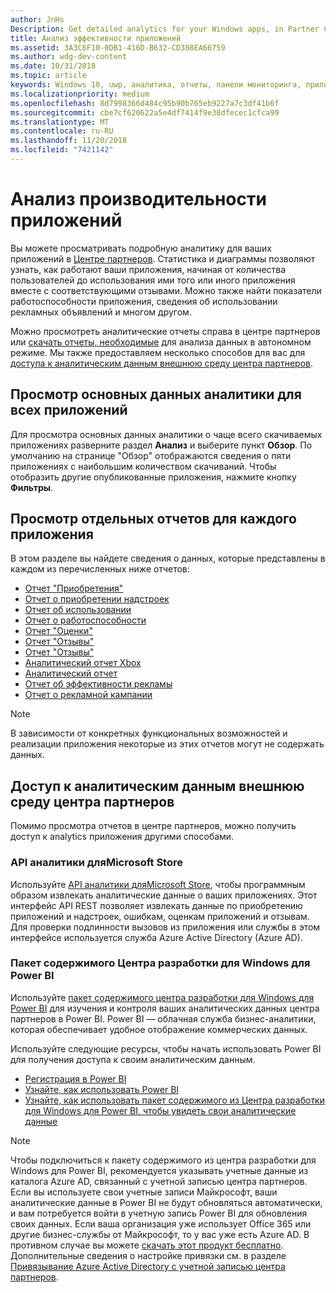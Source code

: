 ```yaml
---
author: JnHs
Description: Get detailed analytics for your Windows apps, in Partner Center or via other methods.
title: Анализ эффективности приложений
ms.assetid: 3A3C6F10-0DB1-416D-B632-CD388EA66759
ms.author: wdg-dev-content
ms.date: 10/31/2018
ms.topic: article
keywords: Windows 10, uwp, аналитика, отчеты, панели мониторинга, приложений, данных, показатели
ms.localizationpriority: medium
ms.openlocfilehash: 8d7998366d484c95b90b765eb9227a7c3df41b6f
ms.sourcegitcommit: cbe7cf620622a5e4df7414f9e38dfecec1cfca99
ms.translationtype: MT
ms.contentlocale: ru-RU
ms.lasthandoff: 11/20/2018
ms.locfileid: "7421142"
---
```

# <a name="analyze-app-performance"></a>Анализ производительности приложений

Вы можете просматривать подробную аналитику для ваших приложений в [Центре партнеров](https://partner.microsoft.com/dashboard). Статистика и диаграммы позволяют узнать, как работают ваши приложения, начиная от количества пользователей до использования ими того или иного приложения вместе с соответствующими отзывами. Можно также найти показатели работоспособности приложения, сведения об использовании рекламных объявлений и многом другом.

Можно просмотреть аналитические отчеты справа в центре партнеров или [скачать отчеты, необходимые](download-analytic-reports.md) для анализа данных в автономном режиме. Мы также предоставляем несколько способов для вас для [доступа к аналитическим данным внешнюю среду центра партнеров](#outside).

## <a name="view-key-analytics-for-all-your-apps"></a>Просмотр основных данных аналитики для всех приложений

Для просмотра основных данных аналитики о чаще всего скачиваемых приложениях разверните раздел **Анализ** и выберите пункт **Обзор**. По умолчанию на странице "Обзор" отображаются сведения о пяти приложениях с наибольшим количеством скачиваний. Чтобы отобразить другие опубликованные приложения, нажмите кнопку **Фильтры**.

## <a name="view-individual-reports-for-each-app"></a>Просмотр отдельных отчетов для каждого приложения

В этом разделе вы найдете сведения о данных, которые представлены в каждом из перечисленных ниже отчетов:

-   [Отчет "Приобретения"](acquisitions-report.md)
-   [Отчет о приобретении надстроек](add-on-acquisitions-report.md)
-   [Отчет об использовании](usage-report.md)
-   [Отчет о работоспособности](health-report.md)
-   [Отчет "Оценки"](ratings-report.md)
-   [Отчет "Отзывы"](reviews-report.md)
-   [Отчет "Отзывы"](feedback-report.md)
-   [Аналитический отчет Xbox](xbox-analytics-report.md)
-   [Аналитический отчет](insights-report.md)
-   [Отчет об эффективности рекламы](advertising-performance-report.md)
-   [Отчет о рекламной кампании](promote-your-app-report.md)


> [!NOTE]
> В зависимости от конкретных функциональных возможностей и реализации приложения некоторые из этих отчетов могут не содержать данных.

<span id="outside"/>

## <a name="access-analytics-data-outside-of-partner-center"></a>Доступ к аналитическим данным внешнюю среду центра партнеров

Помимо просмотра отчетов в центре партнеров, можно получить доступ к analytics приложения другими способами.

### <a name="microsoft-store-analytics-api"></a>API аналитики дляMicrosoft Store

Используйте [API аналитики дляMicrosoft Store](../monetize/access-analytics-data-using-windows-store-services.md), чтобы программным образом извлекать аналитические данные о ваших приложениях. Этот интерфейс API REST позволяет извлекать данные по приобретению приложений и надстроек, ошибкам, оценкам приложений и отзывам. Для проверки подлинности вызовов из приложения или службы в этом интерфейсе используется служба Azure Active Directory (Azure AD).

### <a name="windows-dev-center-content-pack-for-power-bi"></a>Пакет содержимого Центра разработки для Windows для Power BI

Используйте [пакет содержимого центра разработки для Windows для Power BI](https://powerbi.microsoft.com/documentation/powerbi-content-pack-windows-dev-center/) для изучения и контроля ваших аналитических данных центра партнеров в Power BI. Power BI — облачная служба бизнес-аналитики, которая обеспечивает удобное отображение коммерческих данных.

Используйте следующие ресурсы, чтобы начать использовать Power BI для получения доступа к своим аналитическим данным.

* [Регистрация в Power BI](https://powerbi.microsoft.com/documentation/powerbi-service-self-service-signup-for-power-bi/)
* [Узнайте, как использовать Power BI](https://powerbi.microsoft.com/guided-learning/)
* [Узнайте, как использовать пакет содержимого из Центра разработки для Windows для Power BI, чтобы увидеть свои аналитические данные](https://powerbi.microsoft.com/documentation/powerbi-content-pack-windows-dev-center/)

> [!NOTE]
> Чтобы подключиться к пакету содержимого из центра разработки для Windows для Power BI, рекомендуется указывать учетные данные из каталога Azure AD, связанный с учетной записью центра партнеров. Если вы используете свои учетные записи Майкрософт, ваши аналитические данные в Power BI не будут обновляться автоматически, и вам потребуется войти в учетную запись Power BI для обновления своих данных. Если ваша организация уже использует Office 365 или другие бизнес-службы от Майкрософт, то у вас уже есть Azure AD. В противном случае вы можете [скачать этот продукт бесплатно](http://go.microsoft.com/fwlink/p/?LinkId=703757). Дополнительные сведения о настройке привязки см. в разделе [Привязывание Azure Active Directory с учетной записью центра партнеров](associate-azure-ad-with-dev-center.md).

